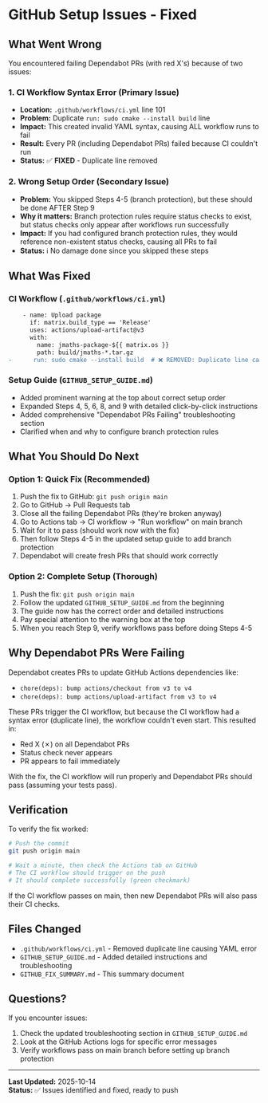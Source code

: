 # GitHub Setup Issues - Fixed

## What Went Wrong

You encountered failing Dependabot PRs (with red X's) because of two issues:

### 1. **CI Workflow Syntax Error** (Primary Issue)
- **Location:** `.github/workflows/ci.yml` line 101
- **Problem:** Duplicate `run: sudo cmake --install build` line
- **Impact:** This created invalid YAML syntax, causing ALL workflow runs to fail
- **Result:** Every PR (including Dependabot PRs) failed because CI couldn't run
- **Status:** ✅ **FIXED** - Duplicate line removed

### 2. **Wrong Setup Order** (Secondary Issue)
- **Problem:** You skipped Steps 4-5 (branch protection), but these should be done AFTER Step 9
- **Why it matters:** Branch protection rules require status checks to exist, but status checks only appear after workflows run successfully
- **Impact:** If you had configured branch protection rules, they would reference non-existent status checks, causing all PRs to fail
- **Status:** ℹ️ No damage done since you skipped these steps

## What Was Fixed

### CI Workflow (`.github/workflows/ci.yml`)
```diff
    - name: Upload package
      if: matrix.build_type == 'Release'
      uses: actions/upload-artifact@v3
      with:
        name: jmaths-package-${{ matrix.os }}
        path: build/jmaths-*.tar.gz
-      run: sudo cmake --install build  # ❌ REMOVED: Duplicate line causing YAML error
```

### Setup Guide (`GITHUB_SETUP_GUIDE.md`)
- Added prominent warning at the top about correct setup order
- Expanded Steps 4, 5, 6, 8, and 9 with detailed click-by-click instructions
- Added comprehensive "Dependabot PRs Failing" troubleshooting section
- Clarified when and why to configure branch protection rules

## What You Should Do Next

### Option 1: Quick Fix (Recommended)
1. Push the fix to GitHub: `git push origin main`
2. Go to GitHub → Pull Requests tab
3. Close all the failing Dependabot PRs (they're broken anyway)
4. Go to Actions tab → CI workflow → "Run workflow" on main branch
5. Wait for it to pass (should work now with the fix)
6. Then follow Steps 4-5 in the updated setup guide to add branch protection
7. Dependabot will create fresh PRs that should work correctly

### Option 2: Complete Setup (Thorough)
1. Push the fix: `git push origin main`
2. Follow the updated `GITHUB_SETUP_GUIDE.md` from the beginning
3. The guide now has the correct order and detailed instructions
4. Pay special attention to the warning box at the top
5. When you reach Step 9, verify workflows pass before doing Steps 4-5

## Why Dependabot PRs Were Failing

Dependabot creates PRs to update GitHub Actions dependencies like:
- `chore(deps): bump actions/checkout from v3 to v4`
- `chore(deps): bump actions/upload-artifact from v3 to v4`

These PRs trigger the CI workflow, but because the CI workflow had a syntax error (duplicate line), the workflow couldn't even start. This resulted in:
- Red X (✗) on all Dependabot PRs
- Status check never appears
- PR appears to fail immediately

With the fix, the CI workflow will run properly and Dependabot PRs should pass (assuming your tests pass).

## Verification

To verify the fix worked:

```bash
# Push the commit
git push origin main

# Wait a minute, then check the Actions tab on GitHub
# The CI workflow should trigger on the push
# It should complete successfully (green checkmark)
```

If the CI workflow passes on main, then new Dependabot PRs will also pass their CI checks.

## Files Changed

- `.github/workflows/ci.yml` - Removed duplicate line causing YAML error
- `GITHUB_SETUP_GUIDE.md` - Added detailed instructions and troubleshooting
- `GITHUB_FIX_SUMMARY.md` - This summary document

## Questions?

If you encounter issues:
1. Check the updated troubleshooting section in `GITHUB_SETUP_GUIDE.md`
2. Look at the GitHub Actions logs for specific error messages
3. Verify workflows pass on main branch before setting up branch protection

---

**Last Updated:** 2025-10-14  
**Status:** ✅ Issues identified and fixed, ready to push
